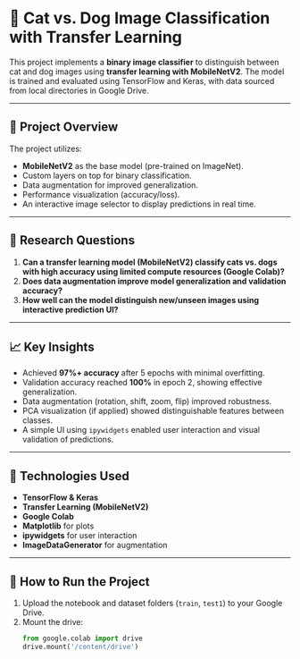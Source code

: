 
# 🐾 Cat vs. Dog Image Classification with Transfer Learning

This project implements a **binary image classifier** to distinguish between cat and dog images using **transfer learning with MobileNetV2**. The model is trained and evaluated using TensorFlow and Keras, with data sourced from local directories in Google Drive.

---

## 🧠 Project Overview

The project utilizes:
- **MobileNetV2** as the base model (pre-trained on ImageNet).
- Custom layers on top for binary classification.
- Data augmentation for improved generalization.
- Performance visualization (accuracy/loss).
- An interactive image selector to display predictions in real time.

---

## 🔬 Research Questions

1. **Can a transfer learning model (MobileNetV2) classify cats vs. dogs with high accuracy using limited compute resources (Google Colab)?**
2. **Does data augmentation improve model generalization and validation accuracy?**
3. **How well can the model distinguish new/unseen images using interactive prediction UI?**

---

## 📈 Key Insights

- Achieved **97%+ accuracy** after 5 epochs with minimal overfitting.
- Validation accuracy reached **100%** in epoch 2, showing effective generalization.
- Data augmentation (rotation, shift, zoom, flip) improved robustness.
- PCA visualization (if applied) showed distinguishable features between classes.
- A simple UI using `ipywidgets` enabled user interaction and visual validation of predictions.

---

## 🧰 Technologies Used

- **TensorFlow & Keras**
- **Transfer Learning (MobileNetV2)**
- **Google Colab**
- **Matplotlib** for plots
- **ipywidgets** for user interaction
- **ImageDataGenerator** for augmentation


---

## 🚀 How to Run the Project

1. Upload the notebook and dataset folders (`train`, `test1`) to your Google Drive.
2. Mount the drive:
   ```python
   from google.colab import drive
   drive.mount('/content/drive')


